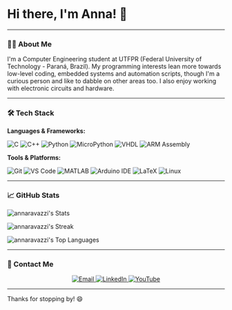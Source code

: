 # Hi there, I'm Anna! 👋

---

### 👨‍💻 About Me

I'm a Computer Engineering student at UTFPR (Federal University of Technology - Paraná, Brazil). My programming interests lean more towards low-level coding, embedded systems and automation scripts, though I'm a curious person and like to dabble on other areas too. I also enjoy working with electronic circuits and hardware.

---

### 🛠️ Tech Stack

**Languages & Frameworks:**

![C](https://img.shields.io/badge/C-A8B9CC?style=for-the-badge&logo=c&logoColor=white)
![C++](https://img.shields.io/badge/C++-00599C?style=for-the-badge&logo=cplusplus&logoColor=white)
![Python](https://img.shields.io/badge/Python-3776AB?style=for-the-badge&logo=python&logoColor=white)
![MicroPython](https://img.shields.io/badge/MicroPython-2B2728?style=for-the-badge&logo=micropython&logoColor=white)
![VHDL](https://img.shields.io/badge/VHDL-8C4FF0?style=for-the-badge&logo=vhdl&logoColor=white)
![ARM Assembly](https://img.shields.io/badge/ARM_Assembly-0091BD?style=for-the-badge&logo=arm&logoColor=white)

**Tools & Platforms:**

![Git](https://img.shields.io/badge/Git-F05032?style=for-the-badge&logo=git&logoColor=white)
![VS Code](https://img.shields.io/badge/VS_Code-007ACC?style=for-the-badge&logo=visual-studio-code&logoColor=white)
![MATLAB](https://img.shields.io/badge/MATLAB-0076A8?style=for-the-badge&logo=mathworks&logoColor=white)
![Arduino IDE](https://img.shields.io/badge/Arduino_IDE-00979D?style=for-the-badge&logo=arduino&logoColor=white)
![LaTeX](https://img.shields.io/badge/LaTeX-008080?style=for-the-badge&logo=latex&logoColor=white)
![Linux](https://img.shields.io/badge/Linux-FCC624?style=for-the-badge&logo=linux&logoColor=black)

---

### 📈 GitHub Stats

![annaravazzi's Stats](https://github-readme-stats.vercel.app/api?username=annaravazzi&theme=vue-dark&show_icons=true&hide_border=true&count_private=true)

![annaravazzi's Streak](https://github-readme-streak-stats.herokuapp.com/?user=annaravazzi&theme=vue-dark&hide_border=true)

![annaravazzi's Top Languages](https://github-readme-stats.vercel.app/api/top-langs/?username=annaravazzi&theme=vue-dark&show_icons=true&hide_border=true&layout=compact)

---

### 📧 Contact Me

<div align="center">
  <a href="mailto:anna.carolina.ravazzi@gmail.com">
    <img src="https://img.shields.io/badge/Email-D14836?style=for-the-badge&logo=gmail&logoColor=white" alt="Email" />
  </a>
  <a href="https://www.linkedin.com/in/anna-carolina-ravazzi-martins-5bb177213">
    <img src="https://img.shields.io/badge/LinkedIn-0077B5?style=for-the-badge&logo=linkedin&logoColor=white" alt="LinkedIn" />
  </a>
  <a href="https://www.youtube.com/@annaravazzi">
    <img src="https://img.shields.io/badge/YouTube-FF0000?style=for-the-badge&logo=youtube&logoColor=white" alt="YouTube" />
  </a>
</div>

---

Thanks for stopping by! 😄
